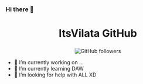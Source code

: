 ### Hi there 👋

<div id="header" align="center">
    <h1 align="center">ItsVilata GitHub</h1>
    <h3></h3>
    <img alt="GitHub followers" src="https://img.shields.io/github/followers/ItsVilalta?color=%23B902F2&label=Folowers&style=plastic">
    
</div>



- 🔭 I’m currently working on ...
- 🌱 I’m currently learning DAW
- 🤔 I’m looking for help with ALL XD

